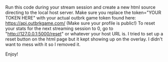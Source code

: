 Run this code during your stream session and create a new html source directing to the local host server.
Make sure you replace the token="YOUR TOKEN HERE" with your actual outbrk game token found here: https://api.outbrkgame.com/ (Make sure your profile is public!)
To reset your stats for the next streaming session to 0, go to "http://127.0.0.1:5000/reset" or whatever your host URL is. I tried to set up a reset button on the html page but it kept showing up on the overlay. I didn't want to mess with it so I removed it.

Enjoy!

